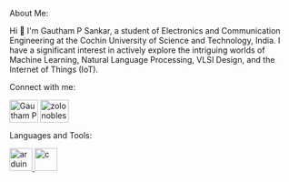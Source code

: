 About Me:

Hi :wave: I'm Gautham P Sankar, a student of Electronics and Communication Engineering at the Cochin University of Science and Technology, India. I have a significant interest in actively explore the intriguing worlds of Machine Learning, Natural Language Processing, VLSI Design, and the Internet of Things (IoT).

Connect with me:

<a href="https://www.linkedin.com/in/gautham-p-sankar-00391514a/" target="blank"><img align="center" src="https://www.cdnlogo.com/logos/l/66/linkedin-icon.svg" alt="Gautham P Sankar" height="40" width="50" /></a>
<a href="https://instagram.com/zolonoblesse/" target="blank"><img align="center" src="https://www.cdnlogo.com/logos/i/92/instagram.svg" alt="zolonoblesse" height="40" width="50" /></a>
</p>
Languages and Tools:
<p align="left"> <a href="https://www.arduino.cc/" target="_blank" rel="noreferrer"> <img src="https://cdn.worldvectorlogo.com/logos/arduino-1.svg" alt="arduino" width="40" height="40"/> </a><a href="https://www.cprogramming.com/" target="_blank" rel="noreferrer"> <img src="https://cdn.worldvectorlogo.com/logos/c-1.svg" alt="c" width="40" height="40"/> </a> 
